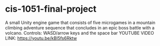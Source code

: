 # cis-1051-final-project
A small Unity engine game that consists of five microgames in a mountain climbing adventure sequence that concludes in an epic boss battle with a volcano. 
Controls: WASD/arrow keys and the space bar
YOUTUBE VIDEO LINK: https://youtu.be/kBI5fs6Rktw